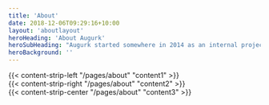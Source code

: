 ```yaml
---
title: 'About'
date: 2018-12-06T09:29:16+10:00
layout: 'aboutlayout'
heroHeading: 'About Augurk'
heroSubHeading: "Augurk started somewhere in 2014 as an internal project, but has expanded into a full blown open source project since then."
heroBackground: ''
---
```


<div>
{{< content-strip-left "/pages/about" "content1" >}}
</div>
<div>
{{< content-strip-right "/pages/about" "content2" >}}
</div>
<div>
{{< content-strip-center "/pages/about" "content3" >}}
</div>
